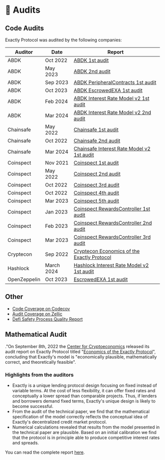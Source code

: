 # 🔎 Audits

## Code Audits

Exactly Protocol was audited by the following companies:

| Auditor      | Date       | Report                                                                                                                                                    |
| ------------ | ---------- | --------------------------------------------------------------------------------------------------------------------------------------------------------- |
| ABDK         | Oct 2022   | [ABDK 1st audit](https://github.com/exactly/audits/blob/main/ABDK%201st%20audit%20\(Oct-22\).pdf)                                                         |
| ABDK         | May 2023   | [ABDK 2nd audit](https://github.com/exactly/audits/blob/main/ABDK%202nd%20audit%20\(May-23\).pdf)                                                         |
| ABDK         | Sep 2023   | [ABDK PeripheralContracts 1st audit](https://github.com/exactly/audits/blob/main/ABDK%20PeripheralContracts%201st%20audit%20\(Sep-23\).pdf)               |
| ABDK         | Oct 2023   | [ABDK EscrowedEXA 1st audit](https://github.com/exactly/audits/blob/main/ABDK%20EscrowedEXA%20\(Sep-23\).pdf)                                             |
| ABDK         | Feb 2024   | [ABDK Interest Rate Model v2 1st audit](https://github.com/exactly/audits/blob/main/ABDK%20Interest%20Rate%20Model%20v2%20\(Feb-24\).pdf)                 |
| ABDK         | Mar 2024   | [ABDK Interest Rate Model v2 2nd audit](https://github.com/exactly/audits/blob/main/ABDK%20Interest%20Rate%20Model%20v2%20\(Mar-24\).pdf)                 |
| Chainsafe    | May 2022   | [Chainsafe 1st audit](https://github.com/exactly/audits/blob/main/Chainsafe%201st%20audit%20\(May-22\).pdf)                                               |
| Chainsafe    | Oct 2022   | [Chainsafe 2nd audit](https://github.com/exactly/audits/blob/main/Chainsafe%202nd%20audit%20\(Oct-22\).pdf)                                               |
| Chainsafe    | Mar 2024   | [Chainsafe Interest Rate Model v2 1st audit](https://github.com/exactly/audits/blob/main/Chainsafe%20Interest%20Rate%20Model%20v2%20\(Mar-24\).pdf)       |
| Coinspect    | Nov 2021   | [Coinspect 1st audit](https://github.com/exactly/audits/blob/main/Coinspect%201st%20audit%20\(Nov-21\).pdf)                                               |
| Coinspect    | May 2022   | [Coinspect 2nd audit](https://github.com/exactly/audits/blob/main/Coinspect%202nd%20audit%20\(May-22\).pdf)                                               |
| Coinspect    | Oct 2022   | [Coinspect 3rd audit](https://github.com/exactly/audits/blob/main/Coinspect%203rd%20audit%20\(Oct-22\).pdf)                                               |
| Coinspect    | Oct 2022   | [Coinspect 4th audit](https://github.com/exactly/audits/blob/main/Coinspect%204th%20audit%20\(Oct-22\).pdf)                                               |
| Coinspect    | Mar 2023   | [Coinspect 5th audit](https://github.com/exactly/audits/blob/main/Coinspect%205th%20audit%20\(Mar-23\).pdf)                                               |
| Coinspect    | Jan 2023   | [Coinspect RewardsController 1st audit](https://github.com/exactly/audits/blob/main/Coinspect%20RewardsController%201st%20audit%20\(Jan-23\).pdf)         |
| Coinspect    | Feb 2023   | [Coinspect RewardsController 2nd audit](https://github.com/exactly/audits/blob/main/Coinspect%20RewardsController%202nd%20audit%20\(Feb-23\).pdf)         |
| Coinspect    | Mar 2023   | [Coinspect RewardsController 3rd audit](https://github.com/exactly/audits/blob/main/Coinspect%20RewardsController%203rd%20audit%20\(Mar-23\).pdf)         |
| Cryptecon    | Sep 2022   | [Cryptecon Economics of the Exactly Protocol](https://github.com/exactly/audits/blob/main/Cryptecon\_Economics\_of\_the\_Exactly\_Protocol\(Sep-22\).pdf) |
| Hashlock     | March 2024 | [Hashlock Interest Rate Model v2 1st audit](https://github.com/exactly/audits/blob/main/Hashlock%20Interest%20Rate%20Model%20v2%20\(Mar-24\).pdf)         |
| OpenZeppelin | Oct 2023   | [EscrowedEXA 1st audit](https://github.com/exactly/audits/blob/main/OpenZeppelin%20EscrowedEXA%20\(Oct-23\).pdf)                                          |

## Other

* [Code Coverage on Codecov](https://app.codecov.io/gh/exactly/protocol)
* [Audit Coverage on Zellic](https://app.zellic.io/coverage/exactly-protocol)
* [Defi Safety Process Quality Report](https://defisafety.com/app/pqrs/531)

## Mathematical Audit

."On September 8th, 2022 the [Center for Cryptoeconomics](https://cryptecon.org/home.html) released its audit report on Exactly Protocol titled "[Economics of the Exactly Protocol](https://github.com/exactly/audits/blob/main/Cryptecon\_Economics\_of\_the\_Exactly\_Protocol\(Sep-22\).pdf)", concluding that Exactly's model is "economically plausible, mathematically correct, and theoretically feasible".

### Highlights from the auditors

* Exactly is a unique lending protocol design focusing on fixed instead of variable terms. At the cost of less flexibility, it can offer fixed rates and conceptually a lower spread than comparable projects. Thus, if lenders and borrowers demand fixed terms, Exactly's unique design is likely to become successful.
* From the audit of the technical paper, we find that the mathematical specification of the model correctly reflects the conceptual idea of Exactly's decentralized credit market protocol.
* Numerical calculations revealed that results from the model presented in the technical paper are plausible. Based on an initial calibration we find that the protocol is in principle able to produce competitive interest rates and spreads.

You can read the complete report [here](https://github.com/exactly/audits/blob/main/Cryptecon\_Economics\_of\_the\_Exactly\_Protocol\(Sep-22\).pdf).
